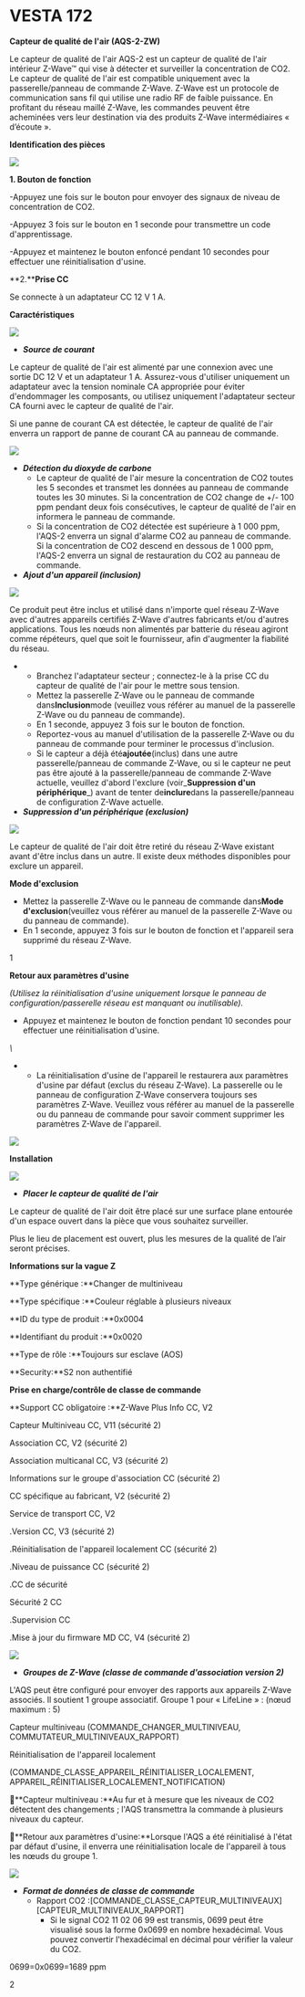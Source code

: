 # VESTA 172

**Capteur de qualité de l'air (AQS-2-ZW)**

Le capteur de qualité de l'air AQS-2 est un capteur de qualité de l'air intérieur Z-Wave™ qui vise à détecter et surveiller la concentration de CO2. Le capteur de qualité de l'air est compatible uniquement avec la passerelle/panneau de commande Z-Wave. Z-Wave est un protocole de communication sans fil qui utilise une radio RF de faible puissance. En profitant du réseau maillé Z-Wave, les commandes peuvent être acheminées vers leur destination via des produits Z-Wave intermédiaires « d’écoute ».

**Identification des pièces**

![](<.gitbook/assets/0 (63).jpeg>)

**1. Bouton de fonction**

\-Appuyez une fois sur le bouton pour envoyer des signaux de niveau de concentration de CO2.

\-Appuyez 3 fois sur le bouton en 1 seconde pour transmettre un code d'apprentissage.

\-Appuyez et maintenez le bouton enfoncé pendant 10 secondes pour effectuer une réinitialisation d'usine.

**2.****Prise CC**

Se connecte à un adaptateur CC 12 V 1 A.

**Caractéristiques**

![](<.gitbook/assets/1 (54).png>)

-   _**Source de courant**_

Le capteur de qualité de l'air est alimenté par une connexion avec une sortie DC 12 V et un adaptateur 1 A. Assurez-vous d'utiliser uniquement un adaptateur avec la tension nominale CA appropriée pour éviter d'endommager les composants, ou utilisez uniquement l'adaptateur secteur CA fourni avec le capteur de qualité de l'air.

Si une panne de courant CA est détectée, le capteur de qualité de l'air enverra un rapport de panne de courant CA au panneau de commande.

![](<.gitbook/assets/2 (59).png>)

-   _**Détection du dioxyde de carbone**_
    -   Le capteur de qualité de l'air mesure la concentration de CO2 toutes les 5 secondes et transmet les données au panneau de commande toutes les 30 minutes. Si la concentration de CO2 change de +/- 100 ppm pendant deux fois consécutives, le capteur de qualité de l'air en informera le panneau de commande.
    -   Si la concentration de CO2 détectée est supérieure à 1 000 ppm, l'AQS-2 enverra un signal d'alarme CO2 au panneau de commande. Si la concentration de CO2 descend en dessous de 1 000 ppm, l'AQS-2 enverra un signal de restauration du CO2 au panneau de commande.
-   _**Ajout d'un appareil (inclusion)**_

![](<.gitbook/assets/3 (60).png>)

Ce produit peut être inclus et utilisé dans n'importe quel réseau Z-Wave avec d'autres appareils certifiés Z-Wave d'autres fabricants et/ou d'autres applications. Tous les nœuds non alimentés par batterie du réseau agiront comme répéteurs, quel que soit le fournisseur, afin d'augmenter la fiabilité du réseau.

-   -   Branchez l'adaptateur secteur ; connectez-le à la prise CC du capteur de qualité de l'air pour le mettre sous tension.
    -   Mettez la passerelle Z-Wave ou le panneau de commande dans**Inclusion**mode (veuillez vous référer au manuel de la passerelle Z-Wave ou du panneau de commande).
    -   En 1 seconde, appuyez 3 fois sur le bouton de fonction.
    -   Reportez-vous au manuel d'utilisation de la passerelle Z-Wave ou du panneau de commande pour terminer le processus d'inclusion.
    -   Si le capteur a déjà été**ajoutée**(inclus) dans une autre passerelle/panneau de commande Z-Wave, ou si le capteur ne peut pas être ajouté à la passerelle/panneau de commande Z-Wave actuelle, veuillez d'abord l'exclure (voir_**Suppression d'un périphérique**_) avant de tenter de**inclure**dans la passerelle/panneau de configuration Z-Wave actuelle.
-   _**Suppression d'un périphérique (exclusion)**_

![](<.gitbook/assets/4 (59).png>)

Le capteur de qualité de l'air doit être retiré du réseau Z-Wave existant avant d'être inclus dans un autre. Il existe deux méthodes disponibles pour exclure un appareil.

**Mode d'exclusion**

-   Mettez la passerelle Z-Wave ou le panneau de commande dans**Mode d'exclusion**(veuillez vous référer au manuel de la passerelle Z-Wave ou du panneau de commande).
-   En 1 seconde, appuyez 3 fois sur le bouton de fonction et l'appareil sera supprimé du réseau Z-Wave.

1

**Retour aux paramètres d'usine**

_(Utilisez la réinitialisation d'usine uniquement lorsque le panneau de configuration/passerelle réseau est manquant ou inutilisable)._

-   Appuyez et maintenez le bouton de fonction pendant 10 secondes pour effectuer une réinitialisation d'usine.

_\\<NOTE>_

-   -   La réinitialisation d'usine de l'appareil le restaurera aux paramètres d'usine par défaut (exclus du réseau Z-Wave). La passerelle ou le panneau de configuration Z-Wave conservera toujours ses paramètres Z-Wave. Veuillez vous référer au manuel de la passerelle ou du panneau de commande pour savoir comment supprimer les paramètres Z-Wave de l'appareil.

![](<.gitbook/assets/5 (59).png>)

**Installation**

![](<.gitbook/assets/6 (40).png>)

-   _**Placer le capteur de qualité de l'air**_

Le capteur de qualité de l'air doit être placé sur une surface plane entourée d'un espace ouvert dans la pièce que vous souhaitez surveiller.

Plus le lieu de placement est ouvert, plus les mesures de la qualité de l’air seront précises.

**Informations sur la vague Z**

**Type générique :**Changer de multiniveau

**Type spécifique :**Couleur réglable à plusieurs niveaux

**ID du type de produit :**0x0004

**Identifiant du produit :**0x0020

**Type de rôle :**Toujours sur esclave (AOS)

**Security:**S2 non authentifié

**Prise en charge/contrôle de classe de commande**

**Support CC obligatoire :**Z-Wave Plus Info CC, V2

Capteur Multiniveau CC, V11 (sécurité 2)

Association CC, V2 (sécurité 2)

Association multicanal CC, V3 (sécurité 2)

Informations sur le groupe d'association CC (sécurité 2)

CC spécifique au fabricant, V2 (sécurité 2)

Service de transport CC, V2

.Version CC, V3 (sécurité 2)

.Réinitialisation de l'appareil localement CC (sécurité 2)

.Niveau de puissance CC (sécurité 2)

.CC de sécurité

Sécurité 2 CC

.Supervision CC

.Mise à jour du firmware MD CC, V4 (sécurité 2)

![](<.gitbook/assets/7 (34).png>)

-   _**Groupes de Z-Wave (classe de commande d'association version 2)**_

L'AQS peut être configuré pour envoyer des rapports aux appareils Z-Wave associés. Il soutient 1 groupe associatif. Groupe 1 pour « LifeLine » : (nœud maximum : 5)

Capteur multiniveau (COMMANDE_CHANGER_MULTINIVEAU, COMMUTATEUR_MULTINIVEAUX_RAPPORT)

Réinitialisation de l'appareil localement

(COMMANDE_CLASSE_APPAREIL_RÉINITIALISER_LOCALEMENT, APPAREIL_RÉINITIALISER_LOCALEMENT_NOTIFICATION)

**Capteur multiniveau :**Au fur et à mesure que les niveaux de CO2 détectent des changements ; l'AQS transmettra la commande à plusieurs niveaux du capteur.

**Retour aux paramètres d'usine:**Lorsque l'AQS a été réinitialisé à l'état par défaut d'usine, il enverra une réinitialisation locale de l'appareil à tous les nœuds du groupe 1.

![](<.gitbook/assets/8 (37).png>)

-   _**Format de données de classe de commande**_
    -   Rapport CO2 :\[COMMANDE_CLASSE_CAPTEUR_MULTINIVEAUX]\[CAPTEUR_MULTINIVEAUX_RAPPORT]
        -   Si le signal CO2 11 02 06 99 est transmis, 0699 peut être visualisé sous la forme 0x0699 en nombre hexadécimal. Vous pouvez convertir l'hexadécimal en décimal pour vérifier la valeur du CO2.

0699=0x0699=1689 ppm

2

